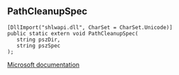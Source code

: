 ## PathCleanupSpec

```
[DllImport("shlwapi.dll", CharSet = CharSet.Unicode)]
public static extern void PathCleanupSpec(
   string pszDir,
   string pszSpec
);
```

[Microsoft documentation](https://docs.microsoft.com/en-us/windows/win32/api/shlwapi/nf-shlwapi-pathcleanupspecw)
